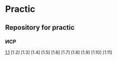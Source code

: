 # Practic
## Repository for practic
### ИСР
[1.1](https://github.com/Borschh/Practic/blob/main/%D0%91%D0%BE%D1%80%D1%86%D0%BE%D0%B2%20%D0%94.%D0%9A%20(%D0%98%D0%92%D0%A2%201.2)%20%D0%98%D0%A1%D0%A0%201.1.docx?raw=true)
[1.2]
[1.3]
[1.4]
[1.5]
[1.6]
[1.7]
[1.8]
[1.9]
[1.10]
[1.11]
